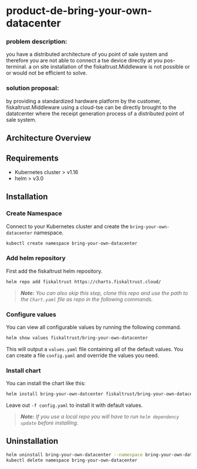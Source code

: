 # product-de-bring-your-own-datacenter

### problem description:
you have a distributed architecture of you point of sale system and therefore you are not able to connect a tse device directly at you pos-terminal. a on site installation of the fiskaltrust.Middleware is not possible or or would not be efficient to solve.

### solution proposal:
by providing a standardized hardware platform by the customer, fiskaltrust.Middleware using a cloud-tse can be directly brought to the datatcenter where the receipt generation process of a distributed point of sale system.

## Architecture Overview


## Requirements

* Kubernetes cluster > v1.16
* helm > v3.0


## Installation

### Create Namespace

Connect to your Kubernetes cluster and create the `bring-your-own-datacenter` namespace.

```sh
kubectl create namespace bring-your-own-datacenter
```

### Add helm repository

First add the fiskaltrust helm repository.

```sh
helm repo add fiskaltrust https://charts.fiskaltrust.cloud/
```

> ***Note:** You can also skip this step, clone this repo and use the path to the `Chart.yaml` file as repo in the following commands.*

### Configure values

You can view all configurable values by running the following command.

```sh
helm show values fiskaltrust/bring-your-own-datacenter
```

This will output a `values.yaml` file containing all of the default values. You can create a file `config.yaml` and override the values you need.

### Install chart

You can install the chart like this:

```sh
helm install bring-your-own-datcenter fiskaltrust/bring-your-own-datacenter --namespace bring-your-own-datacenter -f config.yaml
```

Leave out `-f config.yaml` to install it with default values.

> ***Note:** If you use a local repo you will have to run `helm dependency update` before installing.*


## Uninstallation

```sh
helm uninstall bring-your-own-datacenter --namespace bring-your-own-datacenter
kubectl delete namespace bring-your-own-datacenter
```